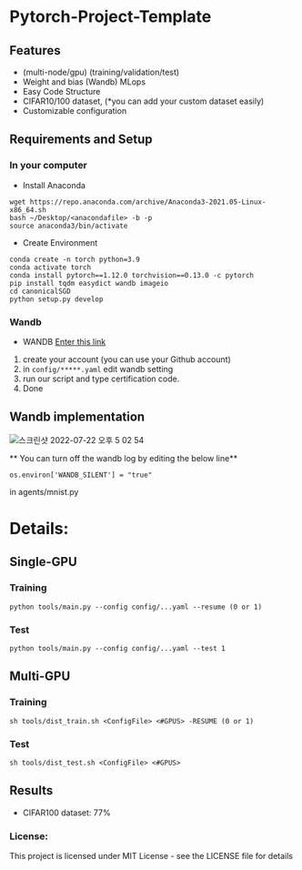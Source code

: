 # Pytorch-Project-Template

## Features
- (multi-node/gpu) (training/validation/test)
- Weight and bias (Wandb) MLops
- Easy Code Structure
- CIFAR10/100 dataset, (*you can add your custom dataset easily)
- Customizable configuration

## Requirements and Setup

### In your computer
- Install Anaconda

```
wget https://repo.anaconda.com/archive/Anaconda3-2021.05-Linux-x86_64.sh
bash ~/Desktop/<anacondafile> -b -p 
source anaconda3/bin/activate
```

- Create Environment 
```
conda create -n torch python=3.9
conda activate torch
conda install pytorch==1.12.0 torchvision==0.13.0 -c pytorch
pip install tqdm easydict wandb imageio
cd canonicalSGD
python setup.py develop
```

### Wandb

- WANDB [Enter this link](https://wandb.ai/site)
1. create your account (you can use your Github account)
2. in `config/*****.yaml` edit wandb setting
3. run our script and type certification code.
4. Done

## Wandb implementation 

![스크린샷 2022-07-22 오후 5 02 54](https://user-images.githubusercontent.com/88477912/180393054-605830cd-b369-449d-83e9-cfbf73c90aba.png)

** You can turn off the wandb log by editing the below line**
```
os.environ['WANDB_SILENT'] = "true"
```
in agents/mnist.py

# Details:

## Single-GPU 

### Training
```
python tools/main.py --config config/...yaml --resume (0 or 1)
```

### Test

```
python tools/main.py --config config/...yaml --test 1
```

## Multi-GPU 

### Training

```
sh tools/dist_train.sh <ConfigFile> <#GPUS> -RESUME (0 or 1) 
```

### Test

```
sh tools/dist_test.sh <ConfigFile> <#GPUS>
```

## Results

- CIFAR100 dataset: 77%


### License:
This project is licensed under MIT License - see the LICENSE file for details
